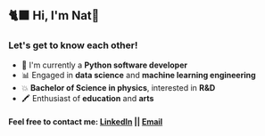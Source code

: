 ## 🐈‍⬛ Hi, I'm Nat🦤
### Let's get to know each other!
* 🐍 I'm currently a **Python software developer**
* 📊 Engaged in **data science** and **machine learning engineering**
* 💥 **Bachelor of Science in physics**, interested in **R&D**
* 🖍️ Enthusiast of **education** and **arts**

#### Feel free to contact me: [LinkedIn](https://www.linkedin.com/in/shida-natalia/) || [Email](shida.natalia@gmail.com) 

<!--
**natalia-lina/natalia-lina** is a ✨ _special_ ✨ repository because its `README.md` (this file) appears on your GitHub profile.

Here are some ideas to get you started:

- 🔭 I’m currently working on ...
- 🌱 I’m currently learning ...
- 👯 I’m looking to collaborate on ...
- 🤔 I’m looking for help with ...
- 💬 Ask me about ...
- 📫 How to reach me: ...
- 😄 Pronouns: ...
- ⚡ Fun fact: ...
-->

